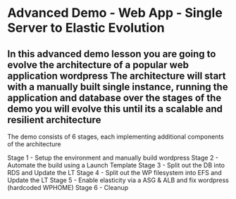 # Advanced Demo - Web App - Single Server to Elastic Evolution


## In this advanced demo lesson you are going to evolve the architecture of a popular web application wordpress The architecture will start with a manually built single instance, running the application and database over the stages of the demo you will evolve this until its a scalable and resilient architecture

The demo consists of 6 stages, each implementing additional components of the architecture

Stage 1 - Setup the environment and manually build wordpress
Stage 2 - Automate the build using a Launch Template
Stage 3 - Split out the DB into RDS and Update the LT
Stage 4 - Split out the WP filesystem into EFS and Update the LT
Stage 5 - Enable elasticity via a ASG & ALB and fix wordpress (hardcoded WPHOME)
Stage 6 - Cleanup
